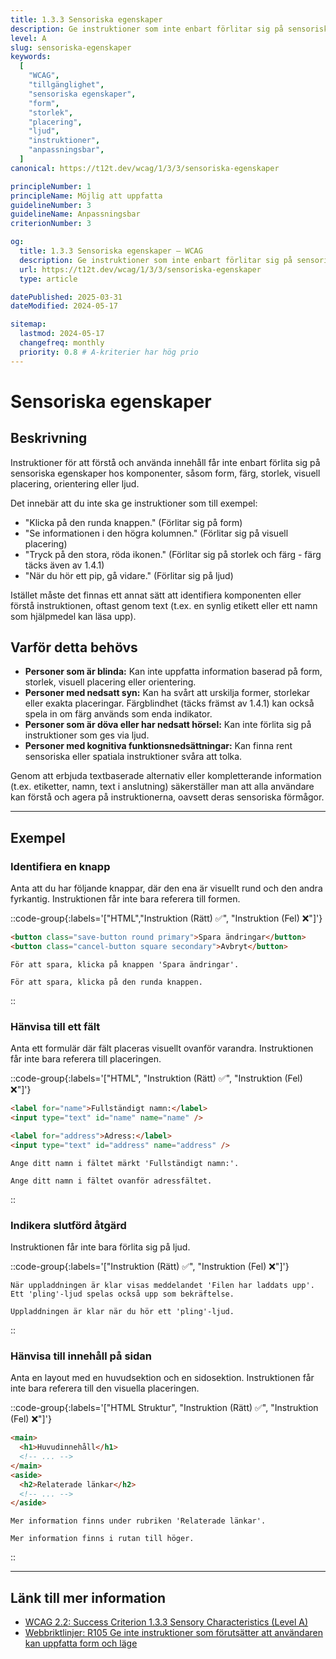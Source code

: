 ```yaml
---
title: 1.3.3 Sensoriska egenskaper
description: Ge instruktioner som inte enbart förlitar sig på sensoriska egenskaper som form, storlek, visuell placering, orientering eller ljud.
level: A
slug: sensoriska-egenskaper
keywords:
  [
    "WCAG",
    "tillgänglighet",
    "sensoriska egenskaper",
    "form",
    "storlek",
    "placering",
    "ljud",
    "instruktioner",
    "anpassningsbar",
  ]
canonical: https://t12t.dev/wcag/1/3/3/sensoriska-egenskaper

principleNumber: 1
principleName: Möjlig att uppfatta
guidelineNumber: 3
guidelineName: Anpassningsbar
criterionNumber: 3

og:
  title: 1.3.3 Sensoriska egenskaper – WCAG
  description: Ge instruktioner som inte enbart förlitar sig på sensoriska egenskaper som form, storlek, visuell placering, orientering eller ljud.
  url: https://t12t.dev/wcag/1/3/3/sensoriska-egenskaper
  type: article

datePublished: 2025-03-31
dateModified: 2024-05-17

sitemap:
  lastmod: 2024-05-17
  changefreq: monthly
  priority: 0.8 # A-kriterier har hög prio
---
```


# Sensoriska egenskaper

## Beskrivning

Instruktioner för att förstå och använda innehåll får inte enbart förlita sig på sensoriska egenskaper hos komponenter, såsom form, färg, storlek, visuell placering, orientering eller ljud.

Det innebär att du inte ska ge instruktioner som till exempel:

- "Klicka på den runda knappen." (Förlitar sig på form)
- "Se informationen i den högra kolumnen." (Förlitar sig på visuell placering)
- "Tryck på den stora, röda ikonen." (Förlitar sig på storlek och färg - färg täcks även av 1.4.1)
- "När du hör ett pip, gå vidare." (Förlitar sig på ljud)

Istället måste det finnas ett annat sätt att identifiera komponenten eller förstå instruktionen, oftast genom text (t.ex. en synlig etikett eller ett namn som hjälpmedel kan läsa upp).

## Varför detta behövs

- **Personer som är blinda:** Kan inte uppfatta information baserad på form, storlek, visuell placering eller orientering.
- **Personer med nedsatt syn:** Kan ha svårt att urskilja former, storlekar eller exakta placeringar. Färgblindhet (täcks främst av 1.4.1) kan också spela in om färg används som enda indikator.
- **Personer som är döva eller har nedsatt hörsel:** Kan inte förlita sig på instruktioner som ges via ljud.
- **Personer med kognitiva funktionsnedsättningar:** Kan finna rent sensoriska eller spatiala instruktioner svåra att tolka.

Genom att erbjuda textbaserade alternativ eller kompletterande information (t.ex. etiketter, namn, text i anslutning) säkerställer man att alla användare kan förstå och agera på instruktionerna, oavsett deras sensoriska förmågor.

---

## Exempel

### Identifiera en knapp

Anta att du har följande knappar, där den ena är visuellt rund och den andra fyrkantig. Instruktionen får inte bara referera till formen.

::code-group{:labels='["HTML","Instruktion (Rätt) ✅", "Instruktion (Fel) ❌"]'}

```html [Knappar] showLineNumbers
<button class="save-button round primary">Spara ändringar</button>
<button class="cancel-button square secondary">Avbryt</button>
```

```text [Refererar till etikett]
För att spara, klicka på knappen 'Spara ändringar'.
```

```text [Refererar till form]
För att spara, klicka på den runda knappen.
```

::

### Hänvisa till ett fält

Anta ett formulär där fält placeras visuellt ovanför varandra. Instruktionen får inte bara referera till placeringen.

::code-group{:labels='["HTML", "Instruktion (Rätt) ✅", "Instruktion (Fel) ❌"]'}

```html [Formulärfält] showLineNumbers
<label for="name">Fullständigt namn:</label>
<input type="text" id="name" name="name" />

<label for="address">Adress:</label>
<input type="text" id="address" name="address" />
```

```text [Refererar till etikett]
Ange ditt namn i fältet märkt 'Fullständigt namn:'.
```

```text [Refererar till placering]
Ange ditt namn i fältet ovanför adressfältet.
```

::

### Indikera slutförd åtgärd

Instruktionen får inte bara förlita sig på ljud.

::code-group{:labels='["Instruktion (Rätt) ✅", "Instruktion (Fel) ❌"]'}

```text [Visuell feedback + ljud]
När uppladdningen är klar visas meddelandet 'Filen har laddats upp'. Ett 'pling'-ljud spelas också upp som bekräftelse.
```

```text [Endast ljud]
Uppladdningen är klar när du hör ett 'pling'-ljud.
```

::

### Hänvisa till innehåll på sidan

Anta en layout med en huvudsektion och en sidosektion. Instruktionen får inte bara referera till den visuella placeringen.

::code-group{:labels='["HTML Struktur", "Instruktion (Rätt) ✅", "Instruktion (Fel) ❌"]'}

```html [Layout] showLineNumbers
<main>
  <h1>Huvudinnehåll</h1>
  <!-- ... -->
</main>
<aside>
  <h2>Relaterade länkar</h2>
  <!-- ... -->
</aside>
```

```text [Refererar till rubrik]
Mer information finns under rubriken 'Relaterade länkar'.
```

```text [Refererar till placering]
Mer information finns i rutan till höger.
```

::

---

## Länk till mer information

- [WCAG 2.2: Success Criterion 1.3.3 Sensory Characteristics (Level A)](https://www.w3.org/WAI/WCAG22/Understanding/sensory-characteristics.html)
- [Webbriktlinjer: R105 Ge inte instruktioner som förutsätter att användaren kan uppfatta form och läge](https://www.digg.se/webbriktlinjer/alla-webbriktlinjer/ge-inte-instruktioner-som-forutsatter-att-anvandaren-kan-uppfatta-form-och-lage)
